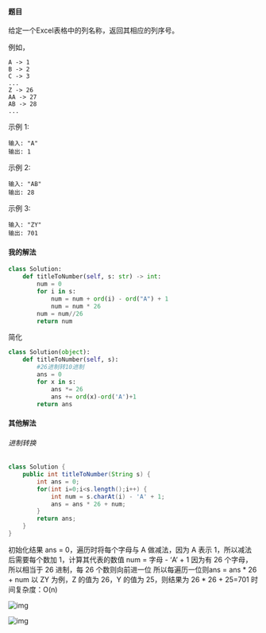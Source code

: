 #### 题目

给定一个Excel表格中的列名称，返回其相应的列序号。

例如，

    A -> 1
    B -> 2
    C -> 3
    ...
    Z -> 26
    AA -> 27
    AB -> 28 
    ...
示例 1:

```
输入: "A"
输出: 1
```


示例 2:

```
输入: "AB"
输出: 28
```


示例 3:

```
输入: "ZY"
输出: 701
```

#### 我的解法

```python
class Solution:
    def titleToNumber(self, s: str) -> int:
        num = 0
        for i in s:
            num = num + ord(i) - ord("A") + 1
            num = num * 26
        num = num//26
        return num
```

简化

```python
class Solution(object):
    def titleToNumber(self, s):
        #26进制转10进制
        ans = 0
        for x in s:
            ans *= 26
            ans += ord(x)-ord('A')+1
        return ans
```

#### 其他解法

###### 进制转换

```java
class Solution {
    public int titleToNumber(String s) {
        int ans = 0;
        for(int i=0;i<s.length();i++) {
            int num = s.charAt(i) - 'A' + 1;
            ans = ans * 26 + num;
        }
        return ans;
    }
}
```

初始化结果 ans = 0，遍历时将每个字母与 A 做减法，因为 A 表示 1，所以减法后需要每个数加 1，计算其代表的数值 num = 字母 - ‘A’ + 1
因为有 26 个字母，所以相当于 26 进制，每 26 个数则向前进一位
所以每遍历一位则ans = ans * 26 + num
以 ZY 为例，Z 的值为 26，Y 的值为 25，则结果为 26 * 26 + 25=701
时间复杂度：O(n)

![img](https://pic.leetcode-cn.com/a5e8e39fa19491e3e1d82c6aba3dec24e080c368d0400bf57012548b0fdb2af4-frame_00002.png)

![img](https://pic.leetcode-cn.com/da62003ebc140532fe1e42ff2c46d5c920101d6de50fd3c6910eee1e9d9c7df5-frame_00003.png)